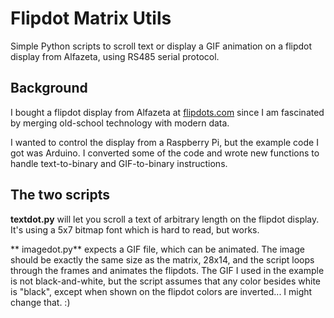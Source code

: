 # Flipdot Matrix Utils

Simple Python scripts to scroll text or display a GIF animation on a flipdot display from Alfazeta, using RS485 serial protocol.

## Background
I bought a flipdot display from Alfazeta at [flipdots.com](http://www.flipdots.com/) since I am fascinated by merging old-school technology with modern data. 

I wanted to control the display from a Raspberry Pi, but the example code I got was Arduino. I converted some of the code and wrote new functions to handle text-to-binary and GIF-to-binary instructions. 

## The two scripts

**textdot.py** will let you scroll a text of arbitrary length on the flipdot display. It's using a 5x7 bitmap font which is hard to read, but works. 

** imagedot.py** expects a GIF file, which can be animated. The image should be exactly the same size as the matrix, 28x14, and the script loops through the frames and animates the flipdots. The GIF I used in the example is not black-and-white, but the script assumes that any color besides white is "black", except when shown on the flipdot colors are inverted... I might change that. :)

